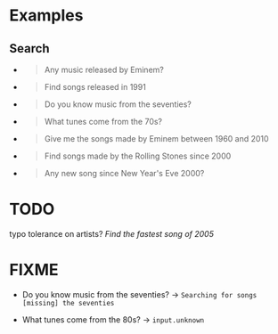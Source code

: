 # Examples

## Search
- > Any music released by Eminem?  
- > Find songs released in 1991  
- > Do you know music from the seventies?  
- > What tunes come from the 70s?  
- > Give me the songs made by Eminem between 1960 and 2010  
- > Find songs made by the Rolling Stones since 2000  
- > Any new song since New Year's Eve 2000?     

# TODO
typo tolerance on artists?
_Find the fastest song of 2005_
# FIXME

- Do you know music from the seventies?
-> `Searching for songs [missing] the seventies`

- What tunes come from the 80s?
-> `input.unknown`